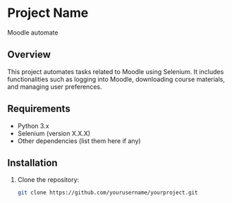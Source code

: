 # Project Name
Moodle automate
## Overview

This project automates tasks related to Moodle using Selenium. It includes functionalities such as logging into Moodle, downloading course materials, and managing user preferences.

## Requirements

- Python 3.x
- Selenium (version X.X.X)
- Other dependencies (list them here if any)

## Installation

1. Clone the repository:

   ```bash
   git clone https://github.com/yourusername/yourproject.git
